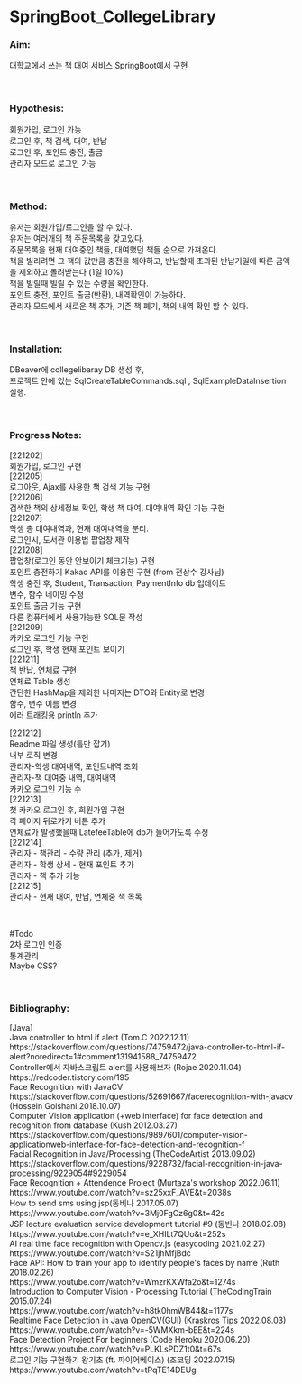 # SpringBoot_CollegeLibrary



<h3>Aim:</h3>
대학교에서 쓰는 책 대여 서비스 SpringBoot에서 구현<br>
<br>
<br>
<h3>Hypothesis:</h3>
회원가입, 로그인 가능<br>
로그인 후, 책 검색, 대여, 반납<br>
로그인 후, 포인트 충전, 출금<br>
관리자 모드로 로그인 가능<br>
<br>
<br>
<h3>Method:</h3>
유저는 회원가입/로그인을 할 수 있다.<br>
유저는 여러개의 책 주문목록을 갖고있다.<br>
주문목록을 현재 대여중인 책들, 대여했던 책들 순으로 가져온다.<br>
책을 빌리려면 그 책의 값만큼 충전을 해야하고, 반납할때 초과된 반납기일에 따른 금액을 제외하고 돌려받는다 (1일 10%)<br>
책을 빌릴때 빌릴 수 있는 수량을 확인한다.<br>
포인트 충전, 포인트 출금(반환), 내역확인이 가능하다.<br>
관리자 모드에서 새로운 책 추가, 기존 책 폐기, 책의 내역 확인 할 수 있다.<br>
<br>
<br>
<h3>Installation:</h3>
DBeaver에 collegelibaray DB 생성 후, <br>
프로젝트 안에 있는 SqlCreateTableCommands.sql , SqlExampleDataInsertion 실행.<br>
<br>
<br>
<h3>Progress Notes:</h3>
[221202]<br>
회원가입, 로그인 구현<br>
[221205]<br>
로그아웃, Ajax를 사용한 책 검색 기능 구현<br>
[221206]<br>
검색한 책의 상세정보 확인, 학생 책 대여, 대여내역 확인 기능 구현<br>
[221207]<br>
학생 총 대여내역과, 현재 대여내역을 분리.<br>
로그인시, 도서관 이용법 팝업창 제작<br>
[221208]<br>
팝업창(로그인 동안 안보이기 체크기능) 구현<br>
포인트 충전하기 Kakao API를 이용한 구현 (from 전상수 강사님)<br>
학생 충전 후, Student, Transaction, PaymentInfo db 업데이트<br>
변수, 함수 네이밍 수정<br>
포인트 출금 기능 구현<br>
다른 컴퓨터에서 사용가능한 SQL문 작성<br>
[221209]<br>
카카오 로그인 기능 구현<br>
로그인 후, 학생 현재 포인트 보이기<br>
[221211]<br>
책 반납, 연체료 구현<br>
연체료 Table 생성<br>
간단한 HashMap을 제외한 나머지는 DTO와 Entity로 변경<br>
함수, 변수 이름 변경<br>
에러 트래킹용 println 추가<br>


[221212]<br>
Readme 파일 생성(틀만 잡기)<br>
내부 로직 변경<br>
관리자-학생 대여내역, 포인트내역 조회<br>
관리자-책 대여중 내역, 대여내역<br>
카카오 로그인 기능 수<br>
[221213]<br>
첫 카카오 로그인 후, 회원가입 구현<br>
각 페이지 뒤로가기 버튼 추가<br>
연체료가 발생했을때 LatefeeTable에 db가 들어가도록 수정<br>
[221214]<br>
관리자 - 책관리 - 수량 관리 (추가, 제거)<br>
관리자 - 학생 상세 - 현재 포인트 추가<br>
관리자 - 책 추가 기능<br>
[221215]<br>
관리자 - 현재 대여, 반납, 연체중 책 목록<br>

<br>
<br>
#Todo<br>
2차 로그인 인증<br>
통계관리<br>
Maybe CSS?<br>


<br>
<br>
<h3>Bibliography:</h3>
[Java]<br>
Java controller to html if alert (Tom.C 2022.12.11)<br>
https://stackoverflow.com/questions/74759472/java-controller-to-html-if-alert?noredirect=1#comment131941588_74759472 <br>
Controller에서 자바스크립트 alert를 사용해보자 (Rojae 2020.11.04)<br>
https://redcoder.tistory.com/195 <br>
Face Recognition with JavaCV<br>
https://stackoverflow.com/questions/52691667/facerecognition-with-javacv (Hossein Golshani 2018.10.07)<br>
Computer Vision application (+web interface) for face detection and recognition from database (Kush 2012.03.27)<br>
https://stackoverflow.com/questions/9897601/computer-vision-applicationweb-interface-for-face-detection-and-recognition-f <br>
Facial Recognition in Java/Processing (TheCodeArtist 2013.09.02)<br>
https://stackoverflow.com/questions/9228732/facial-recognition-in-java-processing/9229054#9229054 <br>
Face Recognition + Attendence Project (Murtaza's workshop 2022.06.11)<br>
https://www.youtube.com/watch?v=sz25xxF_AVE&t=2038s<br>
How to send sms using jsp(동비나 2017.05.07)<br>
https://www.youtube.com/watch?v=3Mj0FgCz6g0&t=42s <br>
JSP lecture evaluation service development tutorial #9 (동빈나 2018.02.08)<br>
https://www.youtube.com/watch?v=e_XHILt7QUo&t=252s <br>
AI real time face recognition with Opencv.js (easycoding 2021.02.27)<br>
https://www.youtube.com/watch?v=S21jhMfjBdc<br>
Face API: How to train your app to identify people's faces by name (Ruth 2018.02.26)<br>
https://www.youtube.com/watch?v=WmzrKXWfa2o&t=1274s<br>
Introduction to Computer Vision - Processing Tutorial (TheCodingTrain 2015.07.24)<br>
https://www.youtube.com/watch?v=h8tk0hmWB44&t=1177s<br>
Realtime Face Detection in Java OpenCV(GUI) (Kraskros Tips 2022.08.03)<br>
https://www.youtube.com/watch?v=-5WMXkm-bEE&t=224s<br>
Face Detection Project For beginners (Code Heroku 2020.06.20)<br>
https://www.youtube.com/watch?v=PLKLsPDZ1t0&t=67s<br>
로그인 기능 구현하기 왕기초 (ft. 파이어베이스) (조코딩 2022.07.15)<br>
https://www.youtube.com/watch?v=tPqTE14DEUg<br>
